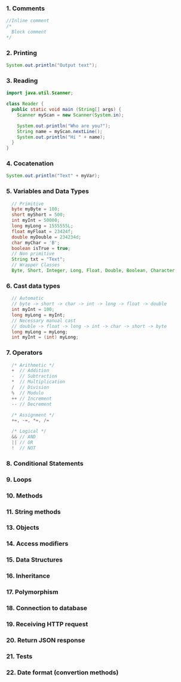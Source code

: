 ### 1. Comments ###
```java
//Inline comment
/*
  Block comment
*/
```

### 2. Printing ###
```java
System.out.println("Output text");
```

### 3. Reading ###
```java
import java.util.Scanner;

class Reader {
  public static void main (String[] args) {
    Scanner myScan = new Scanner(System.in);

    System.out.println("Who are you?");
    String name = myScan.nextLine();
    System.out.println("Hi " + name);
  }
}
```

### 4. Cocatenation ###
```java
System.out.println("Text" + myVar);
```

### 5. Variables and Data Types ###
```java
  // Primitive
  byte myByte = 100;
  short myShort = 500;
  int myInt = 50000;
  long myLong = 1555555L;
  float myFloat = 23424f;
  double myDouble = 234234d;
  char myChar = 'B'; 
  boolean isTrue = true;
  // Non primitive
  String txt = "Text";
  // Wrapper Classes
  Byte, Short, Integer, Long, Float, Double, Boolean, Character
```

### 6. Cast data types ### 
```java
  // Automatic 
  // byte -> short -> char -> int -> long -> float -> double
  int myInt = 100;
  long myLong = myInt;
  // Necessary manual cast
  // double -> float -> long -> int -> char -> short -> byte
  long myLong = myLong;
  int myInt = (int) myLong;
```
### 7. Operators ###
```java
  /* Arithmetic */
  +  // Addition
  -  // Subtraction
  *  // Multiplication
  /  // Division
  %  // Modulo
  ++ // Increment
  -- // Decrement

  /* Assignment */
  +=, -=, *=, /=

  /* Logical */
  && // AND
  || // OR
  !  // NOT
```

### 8. Conditional Statements ###
### 9. Loops ###
### 10. Methods ###
### 11. String methods ###
### 13. Objects ###
### 14. Access modifiers ###
### 15. Data Structures ###
### 16. Inheritance ###
### 17. Polymorphism ###
### 18. Connection to database ###
### 19. Receiving HTTP request ###
### 20. Return JSON response ###
### 21. Tests ###
### 22. Date format (convertion methods) ###


